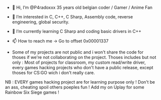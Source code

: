 - 👋 Hi, I’m @P4radoxxx 35 years old belgian coder / Gamer / Anime Fan
- 👀 I’m interested in C, C++, C Sharp, Assembly code, reverse engineering, global security.
- 🌱 I’m currently learning C Sharp and coding basic drivers in C++
- 📫 How to reach me -> Go to offset 0x00001337

- Some of my projects are not public and i won't share the code for thoses if we're not collaborating
on the project. Thoses includes but not only : Most of projects for classroom, my custom read/write driver,
every games hacking projects who don't have a public release, except thoses for CS:GO wich i don't really care.


NB : EVERY games hacking project are for learning purpose only ! Don't be an ass, cheating spoil others poeples fun !
Add my on Uplay for some Rainbow Six Siege games !

<!---
P4radoxxx/P4radoxxx is a ✨ special ✨ repository because its `README.md` (this file) appears on your GitHub profile.
You can click the Preview link to take a look at your changes.
--->
